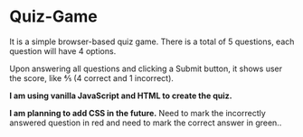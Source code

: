 # Quiz-Game
It is a simple browser-based quiz game. There is a total of 5 questions, each question will have 4 options.

Upon answering all questions and clicking a Submit button,
it shows user the score, like ⅘ (4 correct and 1 incorrect).

**I am using vanilla JavaScript and HTML to create the quiz.**

**I am planning to add CSS in the future.**
Need to mark the incorrectly answered question in red and need to mark the correct answer in green..
